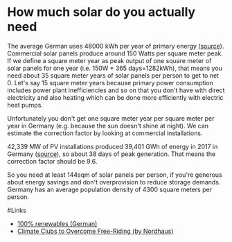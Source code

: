 # How much solar do you actually need

The average German uses 48000 kWh per year of primary energy ([source](https://www.wolframalpha.com/input/?i=(total+energy+consumption+germany+%2F+population+of+Germany+)+in+kWh+%2F+person+%2F+year)).
 Commercial solar panels produce around 150 Watts per square meter peak.
 If we define a square meter year as peak output of one square meter of solar panels for one year (i.e. 150W * 365 days=1282kWh), that means you need about 35 square meter years of solar panels per person to get to net 0.
 Let's say 15 square meter years because primary power consumption includes power plant inefficiencies and so on that you don't have with direct electricity and also heating which can be done more efficiently with electric heat pumps.

 Unfortunately you don't get one square meter year per square meter per year in Germany (e.g. because the sun doesn't shine at night). We can estimate the correction factor by looking at commercial installations.

42,339 MW of PV installations produced 39,401 GWh of energy in 2017 in Germany ([source](https://en.wikipedia.org/wiki/Solar_power_in_Germany#Statistics)), so about 38 days of peak generation. That means the correction factor should be 9.6. 

So you need at least 144sqm of solar panels per person, if you're generous about energy savings and don't overprovision to reduce storage demands. Germany has an average population density of 4300 square meters per person.

#Links

* [100% renewables (German)](http://energywatchgroup.org/wp-content/uploads/EWG_LUT_100RE_AllSectors_Global_KeyFindings_GER.pdf)
* [Climate Clubs to Overcome Free-Riding (by Nordhaus)](https://issues.org/climate-clubs-to-overcome-free-riding/)

